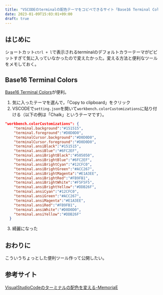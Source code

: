 ```yaml
---
title: "VSCODEのterminalの配色テーマをコピペできるサイト「Base16 Terminal Colors」が便利だった話"
date: 2023-01-09T15:03:01+09:00
draft: true
---
```


## はじめに
ショートカット`ctrl + l`で表示されるterminalのデフォルトカラーテーマがビビットすぎて気に入っていなかったので変えたかった。変える方法と便利なツールをメモしておく。

## Base16 Terminal Colors
[Base16 Terminal Colors](https://glitchbone.github.io/vscode-base16-term/#/3024)が便利。
1. 気に入ったテーマを選んで，「Copy to clipboard」をクリック
2. VSCODEで`setting.json`を開いて`workbench.colorCustomizations`に貼り付ける（以下の例は「Chalk」というテーマです）。
```json
"workbench.colorCustomizations": {
    "terminal.background":"#151515",
    "terminal.foreground":"#D0D0D0",
    "terminalCursor.background":"#D0D0D0",
    "terminalCursor.foreground":"#D0D0D0",
    "terminal.ansiBlack":"#151515",
    "terminal.ansiBlue":"#6FC2EF",
    "terminal.ansiBrightBlack":"#505050",
    "terminal.ansiBrightBlue":"#6FC2EF",
    "terminal.ansiBrightCyan":"#12CFC0",
    "terminal.ansiBrightGreen":"#ACC267",
    "terminal.ansiBrightMagenta":"#E1A3EE",
    "terminal.ansiBrightRed":"#FB9FB1",
    "terminal.ansiBrightWhite":"#F5F5F5",
    "terminal.ansiBrightYellow":"#DDB26F",
    "terminal.ansiCyan":"#12CFC0",
    "terminal.ansiGreen":"#ACC267",
    "terminal.ansiMagenta":"#E1A3EE",
    "terminal.ansiRed":"#FB9FB1",
    "terminal.ansiWhite":"#D0D0D0",
    "terminal.ansiYellow":"#DDB26F"
  }
```
3. 綺麗になった

## おわりに
こういうちょっとした便利ツール作って公開したい。

## 参考サイト

[VisualStudioCodeのターミナルの配色を変える-MemoriaE](https://memoriae.mattune.jp/2020/03/05/vscode-terminal-color/)
